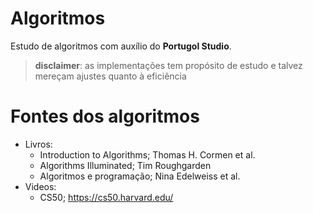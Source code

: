 # Algoritmos
Estudo de algoritmos com auxílio do **Portugol Studio**.

> **disclaimer**: as implementações tem propósito de estudo e talvez mereçam ajustes quanto à eficiência

# Fontes dos algoritmos
- Livros:
    - Introduction to Algorithms; Thomas H. Cormen et al.
    - Algorithms Illuminated; Tim Roughgarden
    - Algoritmos e programação; Nina Edelweiss et al.
- Videos:
    - CS50; https://cs50.harvard.edu/

